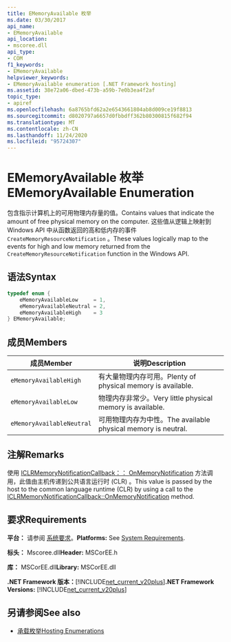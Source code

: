```yaml
---
title: EMemoryAvailable 枚举
ms.date: 03/30/2017
api_name:
- EMemoryAvailable
api_location:
- mscoree.dll
api_type:
- COM
f1_keywords:
- EMemoryAvailable
helpviewer_keywords:
- EMemoryAvailable enumeration [.NET Framework hosting]
ms.assetid: 38e72a06-dbed-473b-a59b-7e0b3ea4f2af
topic_type:
- apiref
ms.openlocfilehash: 6a8765bfd62a2e6543661804ab8d009ce19f8813
ms.sourcegitcommit: d8020797a6657d0fbbdff362b80300815f682f94
ms.translationtype: MT
ms.contentlocale: zh-CN
ms.lasthandoff: 11/24/2020
ms.locfileid: "95724307"
---
```

# <a name="ememoryavailable-enumeration"></a><span data-ttu-id="3ae75-102">EMemoryAvailable 枚举</span><span class="sxs-lookup"><span data-stu-id="3ae75-102">EMemoryAvailable Enumeration</span></span>

<span data-ttu-id="3ae75-103">包含指示计算机上的可用物理内存量的值。</span><span class="sxs-lookup"><span data-stu-id="3ae75-103">Contains values that indicate the amount of free physical memory on the computer.</span></span> <span data-ttu-id="3ae75-104">这些值从逻辑上映射到 Windows API 中从函数返回的高和低内存的事件 `CreateMemoryResourceNotification` 。</span><span class="sxs-lookup"><span data-stu-id="3ae75-104">These values logically map to the events for high and low memory returned from the `CreateMemoryResourceNotification` function in the Windows API.</span></span>  
  
## <a name="syntax"></a><span data-ttu-id="3ae75-105">语法</span><span class="sxs-lookup"><span data-stu-id="3ae75-105">Syntax</span></span>  
  
```cpp  
typedef enum {  
    eMemoryAvailableLow     = 1,  
    eMemoryAvailableNeutral = 2,  
    eMemoryAvailableHigh    = 3
} EMemoryAvailable;  
```  
  
## <a name="members"></a><span data-ttu-id="3ae75-106">成员</span><span class="sxs-lookup"><span data-stu-id="3ae75-106">Members</span></span>  
  
|<span data-ttu-id="3ae75-107">成员</span><span class="sxs-lookup"><span data-stu-id="3ae75-107">Member</span></span>|<span data-ttu-id="3ae75-108">说明</span><span class="sxs-lookup"><span data-stu-id="3ae75-108">Description</span></span>|  
|------------|-----------------|  
|`eMemoryAvailableHigh`|<span data-ttu-id="3ae75-109">有大量物理内存可用。</span><span class="sxs-lookup"><span data-stu-id="3ae75-109">Plenty of physical memory is available.</span></span>|  
|`eMemoryAvailableLow`|<span data-ttu-id="3ae75-110">物理内存非常少。</span><span class="sxs-lookup"><span data-stu-id="3ae75-110">Very little physical memory is available.</span></span>|  
|`eMemoryAvailableNeutral`|<span data-ttu-id="3ae75-111">可用物理内存为中性。</span><span class="sxs-lookup"><span data-stu-id="3ae75-111">The available physical memory is neutral.</span></span>|  
  
## <a name="remarks"></a><span data-ttu-id="3ae75-112">注解</span><span class="sxs-lookup"><span data-stu-id="3ae75-112">Remarks</span></span>  

 <span data-ttu-id="3ae75-113">使用 [ICLRMemoryNotificationCallback：： OnMemoryNotification](iclrmemorynotificationcallback-onmemorynotification-method.md) 方法调用，此值由主机传递到公共语言运行时 (CLR) 。</span><span class="sxs-lookup"><span data-stu-id="3ae75-113">This value is passed by the host to the common language runtime (CLR) by using a call to the [ICLRMemoryNotificationCallback::OnMemoryNotification](iclrmemorynotificationcallback-onmemorynotification-method.md) method.</span></span>  
  
## <a name="requirements"></a><span data-ttu-id="3ae75-114">要求</span><span class="sxs-lookup"><span data-stu-id="3ae75-114">Requirements</span></span>  

 <span data-ttu-id="3ae75-115">**平台：** 请参阅 [系统要求](../../get-started/system-requirements.md)。</span><span class="sxs-lookup"><span data-stu-id="3ae75-115">**Platforms:** See [System Requirements](../../get-started/system-requirements.md).</span></span>  
  
 <span data-ttu-id="3ae75-116">**标头：** Mscoree.dll</span><span class="sxs-lookup"><span data-stu-id="3ae75-116">**Header:** MSCorEE.h</span></span>  
  
 <span data-ttu-id="3ae75-117">**库：** MSCorEE.dll</span><span class="sxs-lookup"><span data-stu-id="3ae75-117">**Library:** MSCorEE.dll</span></span>  
  
 <span data-ttu-id="3ae75-118">**.NET Framework 版本：**[!INCLUDE[net_current_v20plus](../../../../includes/net-current-v20plus-md.md)]</span><span class="sxs-lookup"><span data-stu-id="3ae75-118">**.NET Framework Versions:** [!INCLUDE[net_current_v20plus](../../../../includes/net-current-v20plus-md.md)]</span></span>  
  
## <a name="see-also"></a><span data-ttu-id="3ae75-119">另请参阅</span><span class="sxs-lookup"><span data-stu-id="3ae75-119">See also</span></span>

- [<span data-ttu-id="3ae75-120">承载枚举</span><span class="sxs-lookup"><span data-stu-id="3ae75-120">Hosting Enumerations</span></span>](hosting-enumerations.md)
